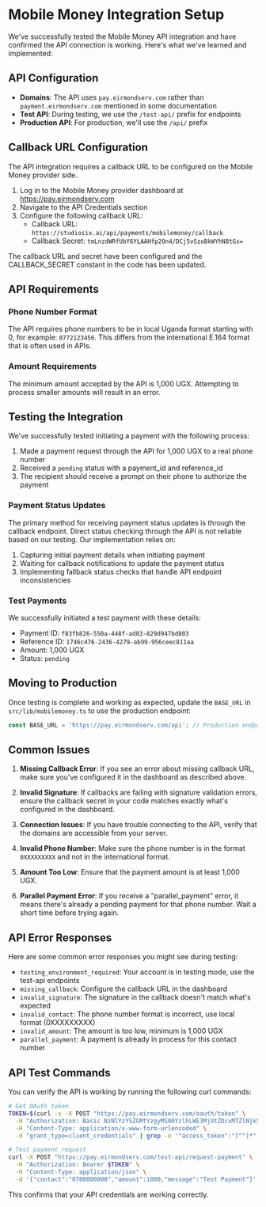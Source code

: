 # Mobile Money Integration Setup

We've successfully tested the Mobile Money API integration and have confirmed the API connection is working. Here's what we've learned and implemented:

## API Configuration

- **Domains**: The API uses `pay.eirmondserv.com` rather than `payment.eirmondserv.com` mentioned in some documentation
- **Test API**: During testing, we use the `/test-api/` prefix for endpoints
- **Production API**: For production, we'll use the `/api/` prefix

## Callback URL Configuration

The API integration requires a callback URL to be configured on the Mobile Money provider side.

1. Log in to the Mobile Money provider dashboard at https://pay.eirmondserv.com
2. Navigate to the API Credentials section
3. Configure the following callback URL:
   - Callback URL: `https://studiosix.ai/api/payments/mobilemoney/callback`
   - Callback Secret: `tmLnzdWRfUbY6YLAAHfp2On4/DCj5vSzoBkWYhN8tGs=`

The callback URL and secret have been configured and the CALLBACK_SECRET constant in the code has been updated.

## API Requirements

### Phone Number Format

The API requires phone numbers to be in local Uganda format starting with 0, for example: `0772123456`.
This differs from the international E.164 format that is often used in APIs.

### Amount Requirements

The minimum amount accepted by the API is 1,000 UGX. Attempting to process smaller amounts will result in an error.

## Testing the Integration

We've successfully tested initiating a payment with the following process:

1. Made a payment request through the API for 1,000 UGX to a real phone number
2. Received a `pending` status with a payment_id and reference_id
3. The recipient should receive a prompt on their phone to authorize the payment

### Payment Status Updates

The primary method for receiving payment status updates is through the callback endpoint. Direct status checking through the API is not reliable based on our testing. Our implementation relies on:

1. Capturing initial payment details when initiating payment
2. Waiting for callback notifications to update the payment status
3. Implementing fallback status checks that handle API endpoint inconsistencies

### Test Payments

We successfully initiated a test payment with these details:
- Payment ID: `f83fb826-550a-448f-ad83-829d947bd803`
- Reference ID: `1746c476-2436-4279-ab99-956ceec811aa`
- Amount: 1,000 UGX
- Status: `pending`

## Moving to Production

Once testing is complete and working as expected, update the `BASE_URL` in `src/lib/mobilemoney.ts` to use the production endpoint:

```typescript
const BASE_URL = 'https://pay.eirmondserv.com/api'; // Production endpoint
```

## Common Issues

1. **Missing Callback Error**: If you see an error about missing callback URL, make sure you've configured it in the dashboard as described above.

2. **Invalid Signature**: If callbacks are failing with signature validation errors, ensure the callback secret in your code matches exactly what's configured in the dashboard.

3. **Connection Issues**: If you have trouble connecting to the API, verify that the domains are accessible from your server.

4. **Invalid Phone Number**: Make sure the phone number is in the format `0XXXXXXXXX` and not in the international format.

5. **Amount Too Low**: Ensure that the payment amount is at least 1,000 UGX.

6. **Parallel Payment Error**: If you receive a "parallel_payment" error, it means there's already a pending payment for that phone number. Wait a short time before trying again.

## API Error Responses

Here are some common error responses you might see during testing:

- `testing_environment_required`: Your account is in testing mode, use the test-api endpoints
- `missing_callback`: Configure the callback URL in the dashboard
- `invalid_signature`: The signature in the callback doesn't match what's expected
- `invalid_contact`: The phone number format is incorrect, use local format (0XXXXXXXXX)
- `invalid_amount`: The amount is too low, minimum is 1,000 UGX
- `parallel_payment`: A payment is already in process for this contact number

## API Test Commands

You can verify the API is working by running the following curl commands:

```bash
# Get OAuth token
TOKEN=$(curl -s -X POST "https://pay.eirmondserv.com/oauth/token" \
  -H "Authorization: Basic NzNlYzY5ZGMtYzgyMS00YzlhLWE3MjUtZDcxMTZlNjk5YWI4OmYwM2Y2NjUxLTc1MGItNDE2OC04ZDk2LTA5YzEzYWQ4M2QzYw==" \
  -H "Content-Type: application/x-www-form-urlencoded" \
  -d "grant_type=client_credentials" | grep -o '"access_token":"[^"]*"' | cut -d'"' -f4)

# Test payment request
curl -X POST "https://pay.eirmondserv.com/test-api/request-payment" \
  -H "Authorization: Bearer $TOKEN" \
  -H "Content-Type: application/json" \
  -d '{"contact":"0700000000","amount":1000,"message":"Test Payment"}'
```

This confirms that your API credentials are working correctly. 